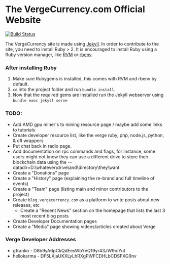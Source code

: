 The VergeCurrency.com Official Website
==================
[![Build Status](https://travis-ci.org/vergecurrency/vergecurrency.com.svg?branch=master)](https://travis-ci.org/vergecurrency/vergecurrency.com)

The VergeCurrency site is made using [Jekyll](https://jekyllrb.com/). In order to contribute to the site, you need to install Ruby > 2. It is encouraged to install Ruby using a Ruby version manager, like [RVM](https://github.com/rvm/rvm) or [rbenv](https://github.com/rbenv/rbenv).

### After installing Ruby
1. Make sure Rubygems is installed, this comes with RVM and rbenv by default.
2. `cd` into the project folder and run `bundle install`.
3. Now that the required gems are installed run the Jekyll webserver using `bundle exec jekyll serve`

### TODO:
  - Add AMD gpu miner's to mining resource page / maybe add some links to tutorials
  - Create developer resource list, like the verge ruby, php, node.js, python, & c# wrappers
  - Put chat back in radio page.
  - Add documentation on rpc commands and flags, for instance, some users might not know they can use a different drive to store their blockchain data using the --datadir=D:\whatever\drive\and\directory\they\want
  - Create a "Donations" page
  - Create a "History" page (explaining the re-brand and full timeline of events)
  - Create a "Team" page (listing main and minor contributors to the project)
  - Create `blog.vergecurrency.com` as a platform to write posts about new releases, etc
    - Create a "Recent News" section on the homepage that lists the last 3 most recent blog posts
  - Create Developer Documentation pages
  - Create a "Media" page showing videos/articles created about Verge

### Verge Developer Addresses

  * gfranko - D8b9yA6pCkQdEesWbYvQ19yr43JW9oiYut
  * hellokarma - DF5LXjaUKXLyLhRXgPWFCDHLbCDSFXG9nv
